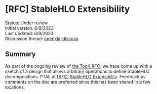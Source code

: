 # [RFC] StableHLO Extensibility

Status: Under review<br/>
Initial version: 6/9/2023<br/>
Last updated: 6/9/2023<br/>
Discussion thread: [openxla-discuss](https://groups.google.com/a/openxla.org/g/openxla-discuss/c/Ao5K8fvXoEk/m/OaddRrgyAgAJ).

## Summary

As part of the ongoing review of [the TopK RFC](https://github.com/openxla/stablehlo/pull/1593),
we have come up with a sketch of a design that allows arbitrary operations to
define StableHLO decompositions. PTAL at
[[RFC] StableHLO Extensibility](https://docs.google.com/document/d/1bSyyLA-p1F7KjZgjo563F1WFsPwcZc4eaH5WyQfbsi0/edit#heading=h.kfv34azf3j5k).
Feedback as comments on the doc are preferred since this has been shared in
a few locations.
